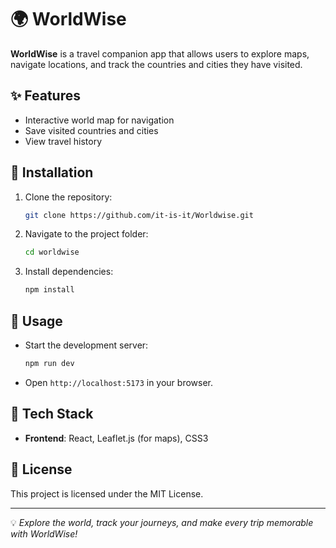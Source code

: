 # 🌍 WorldWise

**WorldWise** is a travel companion app that allows users to explore maps, navigate locations, and track the countries and cities they have visited.

## ✨ Features

- Interactive world map for navigation
- Save visited countries and cities
- View travel history

## 📌 Installation

1. Clone the repository:
   ```sh
   git clone https://github.com/it-is-it/Worldwise.git
   ```
2. Navigate to the project folder:
   ```sh
   cd worldwise
   ```
3. Install dependencies:
   ```sh
   npm install
   ```

## 🚀 Usage

- Start the development server:
  ```sh
  npm run dev
  ```
- Open `http://localhost:5173` in your browser.

## 🔧 Tech Stack

- **Frontend**: React, Leaflet.js (for maps), CSS3

## 📜 License

This project is licensed under the MIT License.

---

💡 *Explore the world, track your journeys, and make every trip memorable with WorldWise!*

